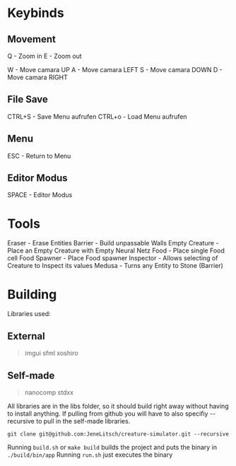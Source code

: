 # Keybinds
## Movement
Q - Zoom in
E - Zoom out

W - Move camara UP
A - Move camara LEFT
S - Move camara DOWN
D - Move camara RIGHT

## File Save
CTRL+S - Save Menu aufrufen
CTRL+o - Load Menu aufrufen

## Menu
ESC - Return to Menu

## Editor Modus
SPACE - Editor Modus

# Tools

Eraser          - Erase Entities
Barrier         - Build unpassable Walls
Empty Creature  - Place an Empty Creature with Empty Neural Netz
Food            - Place single Food cell
Food Spawner    - Place Food spawner
Inspector       - Allows selecting of Creature to Inspect its values
Medusa          - Turns any Entity to Stone (Barrier)

# Building

Libraries used: 

## External
> imgui
> sfml
> xoshiro

## Self-made
> nanocomp
> stdxx

All libraries are in the libs folder, so it should build right away without having to install anything.
If pulling from github you will have to also specifiy --recursive to pull in the self-made libraries.

```
git clone git@github.com:JeneLitsch/creature-simulator.git --recursive
```

Running `build.sh` or `make build` builds the project and puts the binary in `./build/bin/app`
Running `run.sh` just executes the binary
